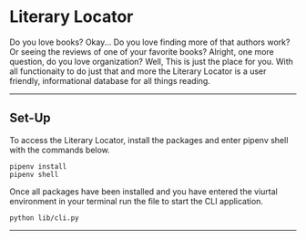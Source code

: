 # Literary Locator

Do you love books? Okay... Do you love finding more of that authors work? Or seeing the reviews of one of your favorite books? Alright, one more question, do you love organization? Well, This is just the place for you. With all functionaity to do just that and more the Literary Locator is a user friendly, informational database for all things reading.

---

## Set-Up

To access the Literary Locator, install the packages and enter pipenv shell with the commands below.

```
pipenv install
pipenv shell
```

Once all packages have been installed and you have entered the viurtal environment in your terminal run the file to start the CLI application.

```
python lib/cli.py
```
---
